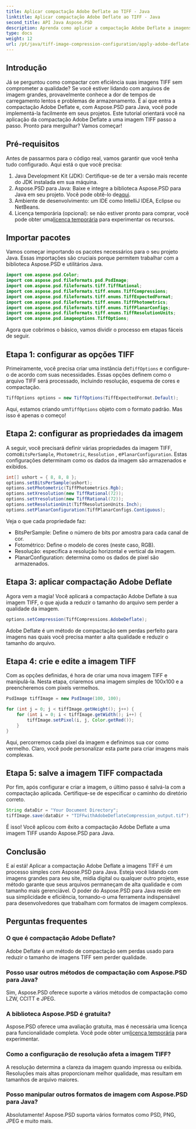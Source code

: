 ```yaml
---
title: Aplicar compactação Adobe Deflate ao TIFF - Java
linktitle: Aplicar compactação Adobe Deflate ao TIFF - Java
second_title: API Java Aspose.PSD
description: Aprenda como aplicar a compactação Adobe Deflate a imagens TIFF usando Aspose.PSD para Java. Guia passo a passo para processamento eficiente de imagens.
type: docs
weight: 12
url: /pt/java/tiff-image-compression-configuration/apply-adobe-deflate-compression-tiff/
---
```

## Introdução

Já se perguntou como compactar com eficiência suas imagens TIFF sem comprometer a qualidade? Se você estiver lidando com arquivos de imagem grandes, provavelmente conhece a dor de tempos de carregamento lentos e problemas de armazenamento. É aí que entra a compactação Adobe Deflate e, com Aspose.PSD para Java, você pode implementá-la facilmente em seus projetos. Este tutorial orientará você na aplicação da compactação Adobe Deflate a uma imagem TIFF passo a passo. Pronto para mergulhar? Vamos começar!

## Pré-requisitos

Antes de passarmos para o código real, vamos garantir que você tenha tudo configurado. Aqui está o que você precisa:

1. Java Development Kit (JDK): Certifique-se de ter a versão mais recente do JDK instalada em sua máquina.
2.  Aspose.PSD para Java: Baixe e integre a biblioteca Aspose.PSD para Java em seu projeto. Você pode obtê-lo de[aqui](https://releases.aspose.com/psd/java/).
3. Ambiente de desenvolvimento: um IDE como IntelliJ IDEA, Eclipse ou NetBeans.
4.  Licença temporária (opcional): se não estiver pronto para comprar, você pode obter uma[licença temporária](https://purchase.aspose.com/temporary-license/) para experimentar os recursos.

## Importar pacotes

Vamos começar importando os pacotes necessários para o seu projeto Java. Essas importações são cruciais porque permitem trabalhar com a biblioteca Aspose.PSD e utilitários Java.

```java
import com.aspose.psd.Color;
import com.aspose.psd.fileformats.psd.PsdImage;
import com.aspose.psd.fileformats.tiff.TiffRational;
import com.aspose.psd.fileformats.tiff.enums.TiffCompressions;
import com.aspose.psd.fileformats.tiff.enums.TiffExpectedFormat;
import com.aspose.psd.fileformats.tiff.enums.TiffPhotometrics;
import com.aspose.psd.fileformats.tiff.enums.TiffPlanarConfigs;
import com.aspose.psd.fileformats.tiff.enums.TiffResolutionUnits;
import com.aspose.psd.imageoptions.TiffOptions;
```

Agora que cobrimos o básico, vamos dividir o processo em etapas fáceis de seguir.

## Etapa 1: configurar as opções TIFF

 Primeiramente, você precisa criar uma instância de`TiffOptions` e configure-o de acordo com suas necessidades. Essas opções definem como o arquivo TIFF será processado, incluindo resolução, esquema de cores e compactação.

```java
TiffOptions options = new TiffOptions(TiffExpectedFormat.Default);
```

Aqui, estamos criando um`TiffOptions` objeto com o formato padrão. Mas isso é apenas o começo! 

## Etapa 2: configurar as propriedades da imagem

 A seguir, você precisará definir várias propriedades da imagem TIFF, como`BitsPerSample`, `Photometric`, `Resolution` , e`PlanarConfiguration`. Estas configurações determinam como os dados da imagem são armazenados e exibidos.

```java
int[] ushort = { 8, 8, 8 };
options.setBitsPerSample(ushort);
options.setPhotometric(TiffPhotometrics.Rgb);
options.setXresolution(new TiffRational(72));
options.setYresolution(new TiffRational(72));
options.setResolutionUnit(TiffResolutionUnits.Inch);
options.setPlanarConfiguration(TiffPlanarConfigs.Contiguous);
```

Veja o que cada propriedade faz:
- BitsPerSample: Define o número de bits por amostra para cada canal de cor.
- Fotométrico: Define o modelo de cores (neste caso, RGB).
- Resolução: especifica a resolução horizontal e vertical da imagem.
- PlanarConfiguration: determina como os dados de pixel são armazenados.

## Etapa 3: aplicar compactação Adobe Deflate

Agora vem a magia! Você aplicará a compactação Adobe Deflate à sua imagem TIFF, o que ajuda a reduzir o tamanho do arquivo sem perder a qualidade da imagem.

```java
options.setCompression(TiffCompressions.AdobeDeflate);
```

Adobe Deflate é um método de compactação sem perdas perfeito para imagens nas quais você precisa manter a alta qualidade e reduzir o tamanho do arquivo.

## Etapa 4: crie e edite a imagem TIFF

Com as opções definidas, é hora de criar uma nova imagem TIFF e manipulá-la. Nesta etapa, criaremos uma imagem simples de 100x100 e a preencheremos com pixels vermelhos.

```java
PsdImage tiffImage = new PsdImage(100, 100);

for (int j = 0; j < tiffImage.getHeight(); j++) {
    for (int i = 0; i < tiffImage.getWidth(); i++) {
        tiffImage.setPixel(i, j, Color.getRed());
    }
}
```

Aqui, percorremos cada pixel da imagem e definimos sua cor como vermelho. Claro, você pode personalizar esta parte para criar imagens mais complexas.

## Etapa 5: salve a imagem TIFF compactada

Por fim, após configurar e criar a imagem, o último passo é salvá-la com a compactação aplicada. Certifique-se de especificar o caminho do diretório correto.

```java
String dataDir = "Your Document Directory";
tiffImage.save(dataDir + "TIFFwithAdobeDeflateCompression_output.tif");
```

É isso! Você aplicou com êxito a compactação Adobe Deflate a uma imagem TIFF usando Aspose.PSD para Java.

## Conclusão

E aí está! Aplicar a compactação Adobe Deflate a imagens TIFF é um processo simples com Aspose.PSD para Java. Esteja você lidando com imagens grandes para seu site, mídia digital ou qualquer outro projeto, esse método garante que seus arquivos permaneçam de alta qualidade e com tamanho mais gerenciável. O poder do Aspose.PSD para Java reside em sua simplicidade e eficiência, tornando-o uma ferramenta indispensável para desenvolvedores que trabalham com formatos de imagem complexos.

## Perguntas frequentes

### O que é compactação Adobe Deflate?
Adobe Deflate é um método de compactação sem perdas usado para reduzir o tamanho de imagens TIFF sem perder qualidade.

### Posso usar outros métodos de compactação com Aspose.PSD para Java?
Sim, Aspose.PSD oferece suporte a vários métodos de compactação como LZW, CCITT e JPEG.

### A biblioteca Aspose.PSD é gratuita?
 Aspose.PSD oferece uma avaliação gratuita, mas é necessária uma licença para funcionalidade completa. Você pode obter um[licença temporária](https://purchase.aspose.com/temporary-license/) para experimentar.

### Como a configuração de resolução afeta a imagem TIFF?
A resolução determina a clareza da imagem quando impressa ou exibida. Resoluções mais altas proporcionam melhor qualidade, mas resultam em tamanhos de arquivo maiores.

### Posso manipular outros formatos de imagem com Aspose.PSD para Java?
Absolutamente! Aspose.PSD suporta vários formatos como PSD, PNG, JPEG e muito mais.